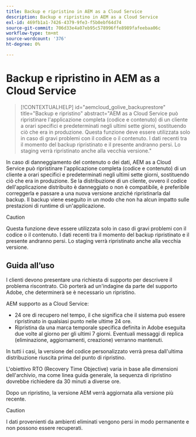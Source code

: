 ```yaml
---
title: Backup e ripristino in AEM as a Cloud Service
description: Backup e ripristino in AEM as a Cloud Service
exl-id: 469fb1a1-7426-4379-9fe3-f5b0ebf64d74
source-git-commit: 706d33e4a07eb95c578996ffe8989fafeebaa06c
workflow-type: tm+mt
source-wordcount: '376'
ht-degree: 0%

---
```


# Backup e ripristino in AEM as a Cloud Service

>[!CONTEXTUALHELP]
>id="aemcloud_golive_backuprestore"
>title="Backup e ripristino"
>abstract="AEM as a Cloud Service può ripristinare l&#39;applicazione completa (codice e contenuto) di un cliente a orari specifici e predeterminati negli ultimi sette giorni, sostituendo ciò che era in produzione. Questa funzione deve essere utilizzata solo in caso di gravi problemi con il codice o il contenuto. I dati recenti tra il momento del backup ripristinato e il presente andranno persi. Lo staging verrà ripristinato anche alla vecchia versione."

In caso di danneggiamento del contenuto o dei dati, AEM as a Cloud Service può ripristinare l&#39;applicazione completa (codice e contenuto) di un cliente a orari specifici e predeterminati negli ultimi sette giorni, sostituendo ciò che era in produzione.
Se la distribuzione di un cliente, ovvero il codice dell&#39;applicazione distribuito è danneggiato o non è compatibile, è preferibile correggerla e passare a una nuova versione anziché ripristinarla dal backup. Il backup viene eseguito in un modo che non ha alcun impatto sulle prestazioni di runtime di un&#39;applicazione.

>[!CAUTION]
>
>Questa funzione deve essere utilizzata solo in caso di gravi problemi con il codice o il contenuto. I dati recenti tra il momento del backup ripristinato e il presente andranno persi. Lo staging verrà ripristinato anche alla vecchia versione.

## Guida all’uso

I clienti devono presentare una richiesta di supporto per descrivere il problema riscontrato. Ciò porterà ad un&#39;indagine da parte del supporto Adobe, che determinerà se è necessario un ripristino.

AEM supporto as a Cloud Service:

* 24 ore di recupero nel tempo, il che significa che il sistema può essere ripristinato in qualsiasi punto nelle ultime 24 ore.
* Ripristina da una marca temporale specifica definita in Adobe eseguita due volte al giorno per gli ultimi 7 giorni.  Eventuali messaggi di replica (eliminazione, aggiornamenti, creazione) verranno mantenuti.

In tutti i casi, la versione del codice personalizzato verrà presa dall&#39;ultima distribuzione riuscita prima del punto di ripristino.

L&#39;obiettivo RTO (Recovery Time Objective) varia in base alle dimensioni dell&#39;archivio, ma come linea guida generale, la sequenza di ripristino dovrebbe richiedere da 30 minuti a diverse ore.

Dopo un ripristino, la versione AEM verrà aggiornata alla versione più recente.

>[!CAUTION]
>
>I dati provenienti da ambienti eliminati vengono persi in modo permanente e non possono essere recuperati.
